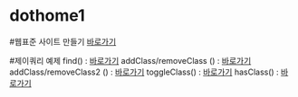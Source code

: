 # dothome1

#웹표준 사이트 만들기
<a href="https://ssra91.github.io/dothome1/webstandard/index.html">바로가기</a>



#제이쿼리 예제
find() : <a href="https://ssra91.github.io/dothome1/jquery/jquery04_find2.html">바로가기</a>
addClass/removeClass () : <a href="https://ssra91.github.io/dothome1/jquery/jquery05_addClass.html">바로가기</a>
addClass/removeClass2 () : <a href="https://ssra91.github.io/dothome1/jquery/jquery06_addClass2.html">바로가기</a>
toggleClass() :  <a href="https://ssra91.github.io/dothome1/jquery/jquery05_addClass.html">바로가기</a>
hasClass() : <a href="https://ssra91.github.io/dothome1/jquery/">바로가기</a>
